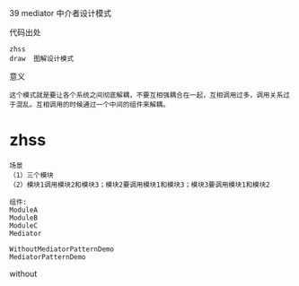 39 mediator 中介者设计模式

代码出处
```
zhss
draw  图解设计模式
```


意义

```
这个模式就是要让各个系统之间彻底解耦，不要互相强耦合在一起，互相调用过多，调用关系过于混乱。互相调用的时候通过一个中间的组件来解耦。
```

# zhss
```
场景
（1）三个模块
（2）模块1调用模块2和模块3；模块2要调用模块1和模块3；模块3要调用模块1和模块2
```
```
组件:
ModuleA
ModuleB
ModuleC
Mediator

WithoutMediatorPatternDemo
MediatorPatternDemo
```

without
```
    
```
